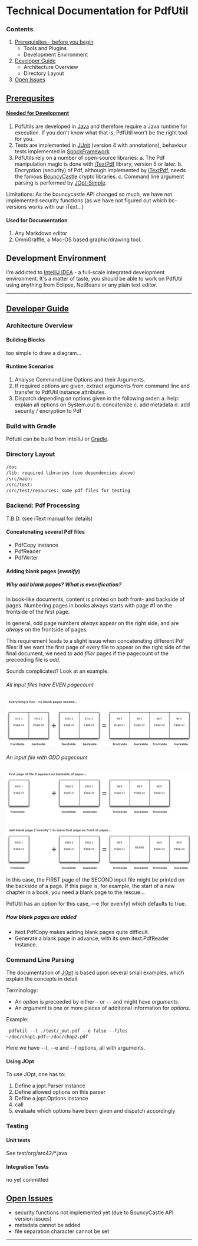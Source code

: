 # Technical Documentation for PdfUtil 

### Contents

1. [Prerequisites - before you begin](#header_intro)
    * Tools and Plugins
    * Development Environment         
2. [Developer Guide](#header_developer)
	* Architecture Overview
	* Directory Layout 	
3. [Open Issues](#header_openissues)



## [Prerequsites](id:header_intro)

 

#### [Needed for Development](id:header_dependencies)

1. PdfUtils are developed in [Java][url_java] and therefore require a Java runtime for execution. If you don't know what that is, PdfUtil won't be the right tool for you.
2. Tests are implemented in [JUnit](url_junit) (version 4 with annotations), behaviour tests implemented in [SpockFramework](url_spock).
2. PdfUtils rely on a number of open-source libraries:
   a. The Pdf manipulation magic is done with [iTextPdf][url_itext] library, version 5 or later.
   b. Encryption (security) of Pdf, although implemented by [iTextPdf][url_itext], needs the famous [BouncyCastle][url_bouncycastle] crypto libraries.
   c. Command line argument parsing is performed by [JOpt-Simple][url_jopts].


Limitations: As the bouncycastle API changed so much, we have not implemented security functions (as we have not figured out which bc-versions works with our iText...) 


#### Used for Documentation
1. Any Markdown editor
2. OmniGraffle, a Mac-OS based graphic/drawing tool.




## Development Environment
I'm addicted to [IntelliJ IDEA][url_intellij] - a full-scale integrated development environment. It's a matter of taste, you should be able to work on PdfUtil using anything from Eclipse, NetBeans or any plain text editor.

 
 
 
---
## [Developer Guide](id:header_developer)

### Architecture Overview

#### Building Blocks

too simple to draw a diagram...

#### Runtime Scenarios
1. Analyse Command Line Options and their Arguments.
2. If required options are given, extract arguments from command line and transfer to PdfUtil instance attributes.
3. Dispatch depending on options given in the following order:
   a. help: explain all options on System.out
   b. concatenize
   c. add metadata
   d. add security / encryption to Pdf  


### Build with Gradle

Pdfutil can be build from IntelliJ or [Gradle][url_gradle]. 


### Directory Layout
    /doc  
    /lib: required libraries (see dependencies above)
    /src/main:  
    /src/test:
    /src/test/resources: some pdf files for testing
    

### Backend: Pdf Processing
T.B.D. (see iText manual for details)

#### Concatenating several Pdf files
* PdfCopy instance
* PdfReader
* PdfWriter

#### Adding blank pages (*evenify*)
##### Why add blank pages? What is evenification?
In book-like documents, content is printed on both front- and backside of pages. Numbering pages in books always starts with page #1 on the frontside of the first page.

In general, odd page numbers *always* appear on the right side, and are *always* on the frontside of pages.

This requirement leads to a slight issue when concatenating different Pdf files: If we want the first page of every file to appear on the right side of the final document, we need to add *filler* pages if the pagecount of the preceeding file is odd.

Sounds complicated? Look at an example.

###### All input files have EVEN pagecount
![input files with even pagecount](./even-sided-input.jpg )

###### An input file with ODD pagecount
![input files with odd  pagecount](./odd-sided-input.jpg )

In this case, the FIRST page of the SECOND input file might be printed on the backside of a page. If this page is, for example, the start of a new chapter in a book, you need a blank page to the rescue…

PdfUtil has an option for this case, --e (for evenify) which defaults to true.


##### How blank pages are added
* itext.PdfCopy makes adding blank pages quite difficult.
* Generate a blank page in advance, with its own itext.PdfReader instance. 


### Command Line Parsing
The documentation of [JOpt][url_jopts] is based upon several small examples,
which explain the concepts in detail.

Terminology:

  * An *option* is preceeded by either `-` or `--` and might have *arguments*.
  * An *argument* is one or more pieces of additional information for *options*.
  
Example:

     pdfutil --t ./test/_out.pdf --e false --files ~/doc/chap1.pdf:~/doc/chap2.pdf
  
Here we have --t, --e and --f options, all with arguments.

#### Using JOpt
To use JOpt, one has to:
  
1. Define a jopt.Parser instance
2. Define allowed options on this parser 
3. Define a jopt.Options instance
4. call 
5. evaluate which options have been given and dispatch accordingly


### Testing

#### Unit tests

See test/org/arc42/*.java

#### Integration Tests
no yet committed


## [Open Issues](header_openissues)
* security functions not implemented yet (due to BouncyCastle API version issues)
* metadata cannot be added
* file separation character cannot be set

---
[url_java]: http://oracle.com/
[url_jopts]: http://pholser.github.com/jopt-simple/
[url_itext]: http://itextpdf.com "iText Pdf Library"
[url_spock]: http://www.spockframework.org "Spock Acceptance Test Framework"
[url_junit]: http://junit.org
[url_bouncycastle]: http://XXXXXX
[url_opengroup]: http://pubs.opengroup.org/onlinepubs/009695399/basedefs/xbd_chap12.html

[url_gradle]: http://www.gradle.org/docs/current/userguide/userguide.html
[url_compileOptions]: http://mrhaki.blogspot.de/2012/06/gradle-goodness-set-java-compiler.html

[url_intellij]: http://www.jetbrains.com/idea/